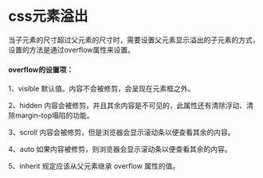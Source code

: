 # css元素溢出

当子元素的尺寸超过父元素的尺寸时，需要设置父元素显示溢出的子元素的方式，设置的方法是通过overflow属性来设置。

#### overflow的设置项： 
1、visible 默认值。内容不会被修剪，会呈现在元素框之外。

2、hidden 内容会被修剪，并且其余内容是不可见的，此属性还有清除浮动、清除margin-top塌陷的功能。

3、scroll 内容会被修剪，但是浏览器会显示滚动条以便查看其余的内容。

4、auto 如果内容被修剪，则浏览器会显示滚动条以便查看其余的内容。

5、inherit 规定应该从父元素继承 overflow 属性的值。
